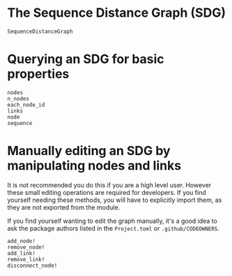 # The Sequence Distance Graph (SDG)

```@docs
SequenceDistanceGraph
```

# Querying an SDG for basic properties

```@docs
nodes
n_nodes
each_node_id
links
node
sequence
```

# Manually editing an SDG by manipulating nodes and links

It is not recommended you do this if you are a high level user.
However these small editing operations are required for developers.
If you find yourself needing these methods, you will have to explicitly import
them, as they are not exported from the module.

If you find yourself wanting to edit the graph manually, it's a good idea to
ask the package authors listed in the `Project.toml` or `.github/CODEOWNERS`.

```@docs
add_node!
remove_node!
add_link!
remove_link!
disconnect_node!
```